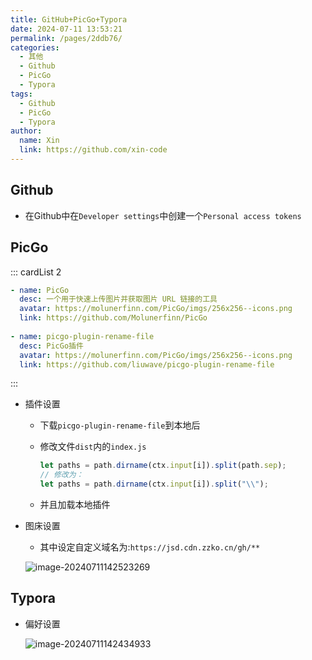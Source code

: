 ```yaml
---
title: GitHub+PicGo+Typora
date: 2024-07-11 13:53:21
permalink: /pages/2ddb76/
categories:
  - 其他
  - Github
  - PicGo
  - Typora
tags:
  - Github
  - PicGo
  - Typora
author: 
  name: Xin
  link: https://github.com/xin-code
---
```




## Github

- 在Github中在`Developer settings`中创建一个`Personal access tokens`



## PicGo

::: cardList 2

```yaml
- name: PicGo
  desc: 一个用于快速上传图片并获取图片 URL 链接的工具
  avatar: https://molunerfinn.com/PicGo/imgs/256x256--icons.png
  link: https://github.com/Molunerfinn/PicGo
  
- name: picgo-plugin-rename-file
  desc: PicGo插件
  avatar: https://molunerfinn.com/PicGo/imgs/256x256--icons.png
  link: https://github.com/liuwave/picgo-plugin-rename-file
```

:::



- 插件设置

  - 下载`picgo-plugin-rename-file`到本地后

  - 修改文件`dist`内的`index.js`

    ```javascript
    let paths = path.dirname(ctx.input[i]).split(path.sep);
    // 修改为：
    let paths = path.dirname(ctx.input[i]).split("\\");
    ```

  - 并且加载本地插件

- 图床设置

  - 其中设定自定义域名为:`https://jsd.cdn.zzko.cn/gh/**`

  ![image-20240711142523269](https://jsd.cdn.zzko.cn/gh/xin-code/images_store/blog/05.GitHub+PicGo+Typora_Imgs/%E5%9B%BE%E5%BA%8A%E8%AE%BE%E7%BD%AE.png)





## Typora

- 偏好设置

  ![image-20240711142434933](https://jsd.cdn.zzko.cn/gh/xin-code/images_store/blog/05.GitHub+PicGo+Typora_Imgs/%E5%81%8F%E5%A5%BD%E8%AE%BE%E7%BD%AE.png)